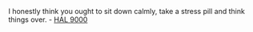 I honestly think you ought to sit down calmly, take a stress pill and
think things over. - [HAL 9000](https://hal9000computer.wordpress.com/2017/11/22/all-hal-9000-phrases-from-the-movie/)
